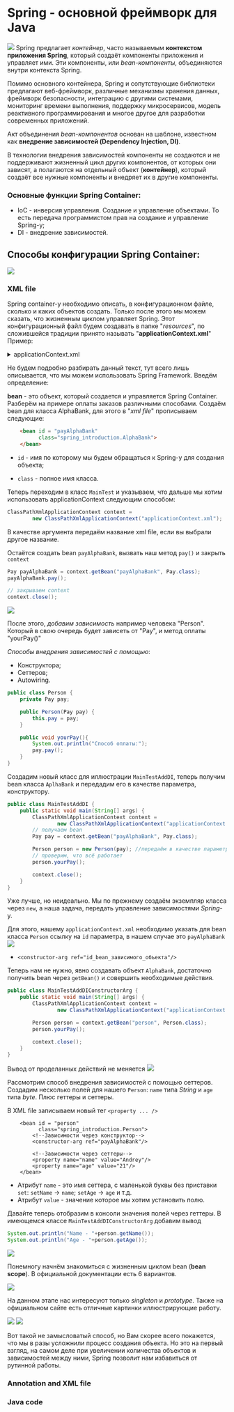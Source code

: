 # Spring - основной фреймворк для Java # 
![](src/main/resources/photo/SpringBasic.jpg)
Spring предлагает *контейнер*, часто называемым **контекстом приложения
Spring**, который создаёт компоненты приложения и управляет ими. Эти компоненты, или *bean-компоненты*,
объединяются внутри контекста Spring.

Помимо основного контейнера, Spring и сопутствующие библиотеки предлагают веб-фреймворк, различные механизмы хранения данных, фреймворк безопасности, интеграцию с другими системами, мониторинг
времени выполнения, поддержку микросервисов, модель реактивного программирования и многое другое для разработки современных приложений.

Акт объединения *bean-компонентов* основан на шаблоне, известном как **внедрение зависимостей (Dependency Injection, DI)**.

В технологии внедрения зависимостей компоненты не создаются и не поддерживают жизненный цикл других компонентов, от которых
они зависят, а полагаются на отдельный объект (**контейнер**), который создаёт все нужные компоненты и внедряет их в другие компоненты.

### Основные функции Spring Container:
- IoC - инверсия управления. Создание и управление объектами. То есть передача программистом прав на создание и управление Spring-у;
- DI - внедрение зависимостей. 

## Способы конфигурации Spring Container:
![](src/main/resources/photo/scheme.png)

### XML file
Spring container-у необходимо описать, в конфигурационном файле, сколько и каких объектов создать. Только после этого мы можем сказать, что жизненным циклом управляет Spring.
Этот конфигурационный файл будем создавать в папке "*resources*", по сложившейся традиции принято называть "**applicationContext.xml**"
Пример:
<details>
<summary>applicationContext.xml</summary>

```html
<?xml version="1.0" encoding="UTF-8"?>
<beans xmlns="http://www.springframework.org/schema/beans"
       xmlns:xsi="http://www.w3.org/2001/XMLSchema-instance"
       xmlns:context="http://www.springframework.org/schema/context"
       xsi:schemaLocation="http://www.springframework.org/schema/beans
       http://www.springframework.org/schema/beans/spring-beans.xsd
       http://www.springframework.org/schema/context
       http://www.springframework.org/schema/context/spring-context.xsd">
</beans>
```
</details>

Не будем подробно разбирать данный текст, тут всего лишь описывается, что мы можем использовать Spring Framework.
Введём определение: 

**bean** - это объект, который создается и управляется Spring Container.
Разберём на примере оплаты заказов различными способами. Создаём bean для класса AlphaBank, для этого в "*xml file*" прописываем следующие:
```html
    <bean id = "payAlphaBank"
          class="spring_introduction.AlphaBank">
    </bean>
```
- `id` - имя по которому мы будем обращаться к Spring-у для создания объекта;

- `class` - полное имя класса.

Теперь переходим в класс `MainTest` и указываем, что дальше мы хотим использовать applicationContext следующим способом:
```java
ClassPathXmlApplicationContext context =
        new ClassPathXmlApplicationContext("applicationContext.xml");
```
В качестве аргумента передаём название xml file, если вы выбрали другое название.

Остаётся создать bean `payAlphaBank`, вызвать наш метод `pay()` и закрыть `context`

```java
Pay payAlphaBank = context.getBean("payAlphaBank", Pay.class);
payAlphaBank.pay();

// закрываем context
context.close();
```
![](src/main/resources/photo/screenshot/SKR1.png)

После этого, _добавим зависимость_ например человека "Person". Который в свою очередь будет зависеть от "Pay", и метод
оплаты "yourPay()"

_Способы внедрения зависимостей с помощью_:
- Конструктора;
- Сеттеров;
- Autowiring.

```java
public class Person {
    private Pay pay;

    public Person(Pay pay) {
        this.pay = pay;
    }

    public void yourPay(){
        System.out.println("Способ оплаты:");
        pay.pay();
    }
}
```

Создадим новый класс для иллюстрации `MainTestAddDI`, теперь получим bean класса `AplhaBank` и передадим его в качестве 
параметра, конструктору. 

```java
public class MainTestAddDI {
    public static void main(String[] args) {
        ClassPathXmlApplicationContext context =
                new ClassPathXmlApplicationContext("applicationContext.xml");
        // получаем bean
        Pay pay = context.getBean("payAlphaBank", Pay.class);

        Person person = new Person(pay); //передаём в качестве параметра
        // проверим, что всё работает
        person.yourPay();

        context.close();
    }
}
```
Уже лучше, но неидеально. Мы по прежнему создаём экземпляр класса через `new`, а наша задача, передать 
управление зависимостями _Spring_-y.

Для этого, нашему `applicationContext.xml` необходимо указать для bean класса `Person` ссылку на `id` параметра,
в нашем случае это `payAlphaBank`
![](src/main/resources/photo/screenshot/SKR3.png)

- `<constructor-arg ref="id_bean_зависимого_объекта"/>`

Теперь нам не нужно, явно создавать объект `AlphaBank`, достаточно получить bean через `getBean()` и совершить 
необходимые действия.
```java
public class MainTestAddDIConstructorArg {
    public static void main(String[] args) {
        ClassPathXmlApplicationContext context =
                new ClassPathXmlApplicationContext("applicationContext.xml");

        Person person = context.getBean("person", Person.class);
        person.yourPay();

        context.close();
    }
}
```
Вывод от проделанных действий не меняется
![](/photo/screenshot/SKR4.png)

Рассмотрим способ внедрения зависимостей с помощью сеттеров. Создадим несколько полей для нашего `Person`: `name` типа _String_ и `age` типа _byte_. Плюс геттеры и сеттеры.

В XML file записываем новый тег `<property ... />`

```xhtml
    <bean id = "person"
          class="spring_introduction.Person">
        <!--Зависимости через конструктор-->
        <constructor-arg ref="payAlphaBank"/>

        <!--Зависимости через сеттеры-->
        <property name="name" value="Andrey"/>
        <property name="age" value="21"/>
    </bean>
```

- Атрибут `name` - это имя сеттера, с маленькой буквы без приставки `set`: `setName` -> `name`; `setAge` -> `age` и т.д.
- Атрибут `value` - значение которое мы хотим установить полю.

Давайте теперь отобразим в консоли значения полей через геттеры. В имеющемся классе `MainTestAddDIConstructorArg` добавим вывод

```java
System.out.println("Name - "+person.getName());
System.out.println("Age - "+person.getAge());
```
![](/photo/screenshot/SKR5.png)

Понемногу начнём знакомиться с жизненным циклом bean (**bean scope**). В официальной документации есть 6 вариантов.

![](/photo/screenshot/SKR6.png)

На данном этапе нас интересуют только _singleton_ и _prototype_. Также на официальном сайте есть отличные картинки иллюстрирующие работу.

![](/photo/screenshot/SKR7.png)
![](/photo/screenshot/SKR8.png)

Вот такой не замысловатый способ, но Вам скорее всего покажется, что мы в разы усложнили процесс создания объекта.
Но это на первый взгляд, на самом деле при увеличении количества объектов и зависимостей между ними, Spring позволит нам 
избавиться от рутинной работы.

### Annotation and XML file
### Java code